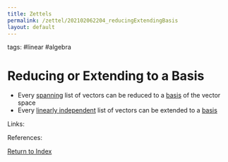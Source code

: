 ```yaml
---
title: Zettels
permalink: /zettel/202102062204_reducingExtendingBasis
layout: default
---
```

tags: #linear #algebra

# Reducing or Extending to a Basis

- Every [spanning](202102062022_spanDefinition) list of vectors can be reduced to a [basis](202102062154_basisDefinition) of the vector space
- Every [linearly independent](202102062030_linearlyIndependentDefinition) list of vectors can be extended to a [basis](202102062154_basisDefinition)

Links: 

References: 

[Return to Index](index)